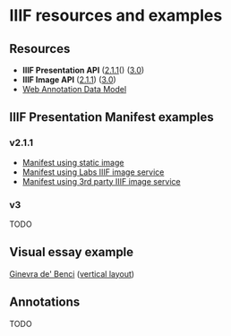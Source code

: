 # IIIF resources and examples

## Resources

- **IIIF Presentation API** ([2.1.1](https://iiif.io/api/presentation/2.1/)() ([3.0](https://iiif.io/api/presentation/3.0/))
- **IIIF Image API** ([2.1.1](https://iiif.io/api/image/2.1/)) ([3.0](https://iiif.io/api/image/3.0/))
- [Web Annotation Data Model](https://www.w3.org/TR/annotation-model/)

## IIIF Presentation Manifest examples

### v2.1.1

- [Manifest using static image](https://jstor-labs.github.io/iiif-example/manifests/Ginevra_de_Benci-static.json)
- [Manifest using Labs IIIF image service](https://jstor-labs.github.io/iiif-example/manifests/Ginevra_de_Benci-labs.json)
- [Manifest using 3rd party IIIF image service](https://jstor-labs.github.io/iiif-example/manifests/Ginevra_de_Benci-iiifhosting.json)

### v3

TODO

## Visual essay example

[Ginevra de' Benci](https://dev.visual-essays.app/essay/jstor-labs/iiif-example/ginevra-de-benci) ([vertical layout](https://dev.visual-essays.app/essay/jstor-labs/iiif-example/ginevra-de-benci?layout=vtl))

## Annotations

TODO
